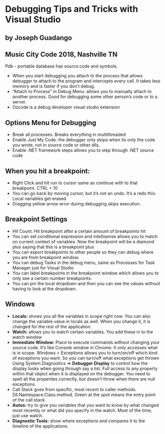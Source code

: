 # Debugging Tips and Tricks with Visual Studio
## by Joseph Guadango
## Music City Code 2018, Nashville TN


Pdb - portable database has source code and symbols. 
- When you start debugging you attach to the process that allows debugger to attach to the program and intercepts every call. 
It takes less memory and is faster if you don’t debug.
- “Attach to Process” in Debug Menu: allows you to manually attach to another process. Good for debugging some other person’s code or to a server.
- Ozcode is a debug developer visual studio extension

## Options Menu for Debugging
- Break all processes. Breaks everything in multithreaded
- Enable Just My Code: the debugger only stops when its only the code you wrote, not in source code or other dlls.
- Enable .NET framework steps allows you to step through .NET source code 

## When you hit a breakpoint:
- Right Click and hit run to cursor same as continue with to that breakpoint. CTRL + 10
- You can go back by moving cursor, but it’s not an undo. It’s a redo this. Local variables get erased
- Dragging yellow arrow error during debugging skips execution.

## Breakpoint Settings
- Hit Count: Hit breakpoint after a certain amount of breakpoints hit
- You can set conditional expression and intellisense allows you to match on current context of variables. Now the breakpoint will be a diamond plus saying that this is a breakpoint plus
- You can export breakpoints to other people so they can debug where you are from breakpoint window.
- You can debug Tasks in the debug menu, same as Processes for Task Manager just for Visual Studio
- You can label breakpoints in the breakpoint window which allows you to only see a certain number breakpoints.
- You can pin the local dropdown and then you can see the values without having to look at the dropdown.

## Windows
- **Locals:** shows you all the variables in scope right now. You can also change the variable value in locals as well. When you change it, it is changed for the rest of the application.
- **Watch:** allows you to watch certain variables. You add these in to the watch window
- **Immediate Window:** Place to execute commands without changing your source code. It’s like Console window in Chrome. It only accesses what is in scope.
Windows > Exceptions allows you to turn/on/off which kind of exceptions you want. So you can turn/off what exceptions get thrown
Using System.Diagnostics => **Debugger Display** to control how the display looks when going through say a list. Full access to any property within that object when it is displayed on the debugger. You need to spell all the properties correctly, but doesn’t throw when there are null exceptions.
- Call Stack goes from specific, most recent to caller methods. Dll.Namespace.Class.method. Green at the spot means the entry point of the call stack
- **Autos:** try to give you variables that you want to know by what changed most recently or what did you specify in the watch. Most of the time, just use watch.
- **Diagnostic Tools:** show where exceptions and compares it to the timeline of the applications.
